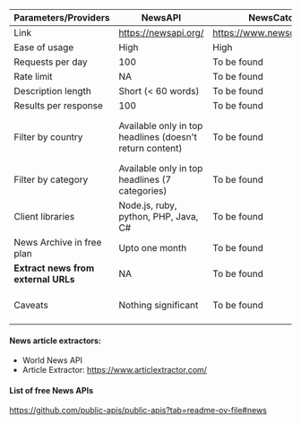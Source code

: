 
| Parameters/Providers                | NewsAPI                                                  | NewsCatcherAPI                  | NewsData.io                                                 | World News API                                                     | TheNewsAPI                                        | CurrentsAPI                            | New York Times API                                                     |
| ----------------------------------- | -------------------------------------------------------- | ------------------------------- | ----------------------------------------------------------- | ------------------------------------------------------------------ | ------------------------------------------------- | -------------------------------------- | ---------------------------------------------------------------------- |
| Link                                | https://newsapi.org/                                     | https://www.newscatcherapi.com/ | https://newsdata.io/                                        | https://worldnewsapi.com/                                          | https://www.thenewsapi.com                        | https://currentsapi.services/api/docs/ | https://developer.nytimes.com/                                         |
| Ease of usage                       | High                                                     | High                            | High                                                        | High                                                               | High                                              | High                                   | High                                                                   |
| Requests per day                    | 100                                                      | To be found                     | 200                                                         | 50                                                                 | 100                                               | 600                                    | 500                                                                    |
| Rate limit                          | NA                                                       | To be found                     | 1 request per 30s                                           | 1 request per second                                               | NA                                                | NA                                     | 1 request per 12 seconds                                               |
| Description length                  | Short (< 60 words)                                       | To be found                     | Short (< 60 words)                                          | Long (> 60 words)                                                  | Short (< 60 words)                                | Short (< 60 words)                     | Short (< 60 words)                                                     |
| Results per response                | 100                                                      | To be found                     | 10                                                          | 10                                                                 | 3                                                 | 30                                     | 25                                                                     |
| Filter by country                   | Available only in top headlines (doesn't return content) | To be found                     | Available in latest news endpoint (returns content as well) | Available in latest news endpoint (returns content as well)        | Not available                                     | Available only in search by keyword    | Not available in top stories                                           |
| Filter by category                  | Available only in top headlines (7 categories)           | To be found                     | Available in latest news endpoint (17 categories)           | NA                                                                 | Available in top stories endpoint (10 categories) | Available only in search by keyword    | Available in top stories                                               |
| Client libraries                    | Node.js, ruby, python, PHP, Java, C#                     | To be found                     | Python, PHP                                                 | JS, Java, PHP, Python, Go, Ruby, and many more                     | PHP, Python, Go, JavaScript, etc                  | Python, Nodejs, R                      | NA                                                                     |
| News Archive in free plan           | Upto one month                                           | To be found                     | NA                                                          | NA                                                                 | No restriction observed                           | NA                                     | Yes                                                                    |
| **Extract news from external URLs** | NA                                                       | To be found                     | NA                                                          | Yes                                                                | NA                                                | NA                                     | NA                                                                     |
| Caveats                             | Nothing significant                                      | To be found                     | Crypto news unavailable in free plan                        | Deducts 2 points if news analysis is done in extract news API call | Nothing significant                               | Nothing significant                    | Left leaning, west favouring publication, might produce biased results |

#### News article extractors:
- World News API
- Article Extractor: https://www.articlextractor.com/
#### List of free News APIs
https://github.com/public-apis/public-apis?tab=readme-ov-file#news
